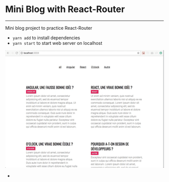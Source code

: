 # Mini Blog with React-Router

------

Mini blog project to practice React-Router

- `yarn add` to install dependencies
- `yarn start` to start web server on localhost

![resultat](resultat.gif)

* 

